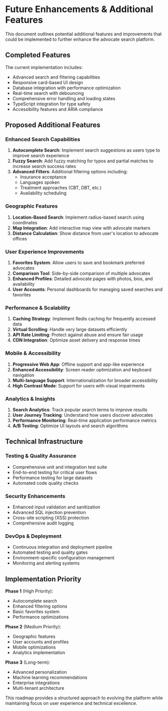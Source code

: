 # Future Enhancements & Additional Features

This document outlines potential additional features and improvements that could be implemented to further enhance the advocate search platform.

## Completed Features

The current implementation includes:
- Advanced search and filtering capabilities
- Responsive card-based UI design
- Database integration with performance optimization
- Real-time search with debouncing
- Comprehensive error handling and loading states
- TypeScript integration for type safety
- Accessibility features and ARIA compliance

## Proposed Additional Features

### Enhanced Search Capabilities
1. **Autocomplete Search**: Implement search suggestions as users type to improve search experience
2. **Fuzzy Search**: Add fuzzy matching for typos and partial matches to increase search success rates
3. **Advanced Filters**: Additional filtering options including:
   - Insurance acceptance
   - Languages spoken
   - Treatment approaches (CBT, DBT, etc.)
   - Availability scheduling

### Geographic Features
1. **Location-Based Search**: Implement radius-based search using coordinates
2. **Map Integration**: Add interactive map view with advocate markers
3. **Distance Calculation**: Show distance from user's location to advocate offices

### User Experience Improvements
1. **Favorites System**: Allow users to save and bookmark preferred advocates
2. **Comparison Tool**: Side-by-side comparison of multiple advocates
3. **Enhanced Profiles**: Detailed advocate pages with photos, bios, and availability
4. **User Accounts**: Personal dashboards for managing saved searches and favorites

### Performance & Scalability
1. **Caching Strategy**: Implement Redis caching for frequently accessed data
2. **Virtual Scrolling**: Handle very large datasets efficiently
3. **API Rate Limiting**: Protect against abuse and ensure fair usage
4. **CDN Integration**: Optimize asset delivery and response times

### Mobile & Accessibility
1. **Progressive Web App**: Offline support and app-like experience
2. **Enhanced Accessibility**: Screen reader optimization and keyboard navigation
3. **Multi-language Support**: Internationalization for broader accessibility
4. **High Contrast Mode**: Support for users with visual impairments

### Analytics & Insights
1. **Search Analytics**: Track popular search terms to improve results
2. **User Journey Tracking**: Understand how users discover advocates
3. **Performance Monitoring**: Real-time application performance metrics
4. **A/B Testing**: Optimize UI layouts and search algorithms

## Technical Infrastructure

### Testing & Quality Assurance
- Comprehensive unit and integration test suite
- End-to-end testing for critical user flows
- Performance testing for large datasets
- Automated code quality checks

### Security Enhancements
- Enhanced input validation and sanitization
- Advanced SQL injection prevention
- Cross-site scripting (XSS) protection
- Comprehensive audit logging

### DevOps & Deployment
- Continuous integration and deployment pipeline
- Automated testing and quality gates
- Environment-specific configuration management
- Monitoring and alerting systems

## Implementation Priority

**Phase 1** (High Priority):
- Autocomplete search
- Enhanced filtering options
- Basic favorites system
- Performance optimizations

**Phase 2** (Medium Priority):
- Geographic features
- User accounts and profiles
- Mobile optimizations
- Analytics implementation

**Phase 3** (Long-term):
- Advanced personalization
- Machine learning recommendations
- Enterprise integrations
- Multi-tenant architecture

This roadmap provides a structured approach to evolving the platform while maintaining focus on user experience and technical excellence.